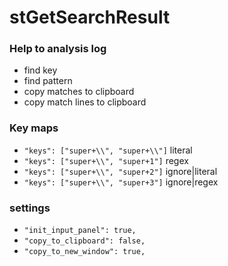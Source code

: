 # stGetSearchResult

### Help to analysis log

- find key
- find pattern
- copy matches to clipboard
- copy match lines to clipboard

### Key maps
- ```"keys": ["super+\\", "super+\\"]```  literal 
- ```"keys": ["super+\\", "super+1"]```   regex 
- ```"keys": ["super+\\", "super+2"]```   ignore|literal 
- ```"keys": ["super+\\", "super+3"]```   ignore|regex 

### settings  
- ```"init_input_panel": true,```
- ```"copy_to_clipboard": false,```
- ```"copy_to_new_window": true,```